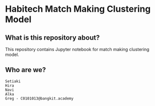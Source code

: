 # Habitech Match Making Clustering Model

## What is this repository about?
This repository contains Jupyter notebook for match making clustering model. 

## Who are we?
```
Setiaki
Hira
Navi
Alka
Greg - C0101013@bangkit.academy
```